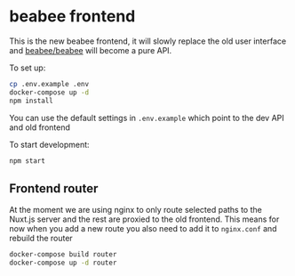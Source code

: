 # beabee frontend

This is the new beabee frontend, it will slowly replace the old user interface
and [beabee/beabee](https://github.com/beabee-communityrm/beabee) will become a pure API.

To set up:

```sh
cp .env.example .env
docker-compose up -d
npm install
```

You can use the default settings in `.env.example` which point to the dev API and old frontend

To start development:

```sh
npm start
```

## Frontend router

At the moment we are using nginx to only route selected paths to the Nuxt.js server
and the rest are proxied to the old frontend. This means for now when you add a new
route you also need to add it to `nginx.conf` and rebuild the router

```sh
docker-compose build router
docker-compose up -d router
```
